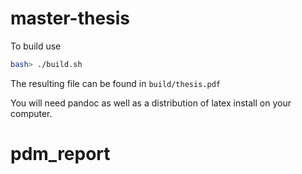 # master-thesis

To build use

```bash
bash> ./build.sh
```

The resulting file can be found in `build/thesis.pdf`

You will need pandoc as well as a distribution of latex install on your
computer.
# pdm_report
